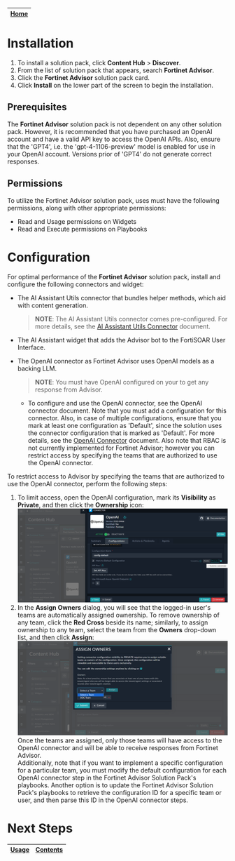|[Home](../README.md) |
|--------------------------------------------|

# Installation

1. To install a solution pack, click **Content Hub** > **Discover**.
2. From the list of solution pack that appears, search **Fortinet Advisor**.
3. Click the **Fortinet Advisor** solution pack card.
4. Click **Install** on the lower part of the screen to begin the installation.

## Prerequisites

The **Fortinet Advisor** solution pack is not dependent on any other solution pack. However, it is recommended that you have purchased an OpenAI account and have a valid API key to access the OpenAI APIs. Also, ensure that the 'GPT4', i.e. the 'gpt-4-1106-preview' model is enabled for use in your OpenAI account. Versions prior of 'GPT4' do not generate correct responses. 

## Permissions

To utilize the Fortinet Advisor solution pack, uses must have the following permissions, along with other appropriate permissions:

- Read and Usage permissions on Widgets
- Read and Execute permissions on Playbooks

# Configuration

For optimal performance of the **Fortinet Advisor** solution pack, install and configure the following connectors and widget:

- The AI Assistant Utils connector that bundles helper methods, which aid with content generation. 

  >**NOTE**: The AI Assistant Utils connector comes pre-configured. For more details, see the [AI Assistant Utils Connector](https://docs.fortinet.com/document/fortisoar/1.0.0/ai-assistant-utils/690/ai-assistant-utils-v1-0-0) document.

- The AI Assistant widget that adds the Advisor bot to the FortiSOAR User Interface.

- The OpenAI connector as Fortinet Advisor uses OpenAI models as a backing LLM.  
    >**NOTE**: You must have OpenAI configured on your to get any response from Advisor. 

    - To configure and use the OpenAI connector, see the OpenAI connector document. Note that you must add a configuration for this connector. Also, in case of multiple configurations, ensure that you mark at least one configuration as 'Default', since the solution uses the connector configuration that is marked as 'Default'. For more details, see the [OpenAI Connector](https://docs.fortinet.com/document/fortisoar/2.0.0/openai/706/openai-v2-0-0) document. Also note that RBAC is not currently implemented for Fortinet Advisor; however you can restrict access by specifying the teams that are authorized to use the OpenAI connector.

To restrict access to Advisor by specifying the teams that are authorized to use the OpenAI connector, perform the following steps:

1. To limit access, open the OpenAI configuration, mark its **Visibility** as **Private**, and then click the **Ownership** icon:  
   ![OpenAI Connection configuration dialog - Ownership icon](../docs/res/rbac_openai.png)
2. In the **Assign Owners** dialog, you will see that the logged-in user's teams are automatically assigned ownership. To remove ownership of any team, click the **Red Cross** beside its name; similarly, to assign ownership to any team, select the team from the **Owners** drop-down list, and then click **Assign**:  
   ![OpenAI Connection configuration - Assigning owners for the connector](../docs/res/openai_assignownership.png)  
   Once the teams are assigned, only those teams will have access to the OpenAI connector and will be able to receive responses from Fortinet Advisor.   
   Additionally, note that if you want to implement a specific configuration for a particular team, you must modify the default configuration for each OpenAI connector step in the Fortinet Advisor Solution Pack's playbooks. Another option is to update the Fortinet Advisor Solution Pack's playbooks to retrieve the configuration ID for a specific team or user, and then parse this ID in the OpenAI connector steps.



# Next Steps
| [Usage](./usage.md) | [Contents](./contents.md) |
|---------------------|---------------------------|